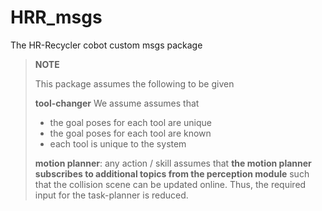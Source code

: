 # HRR_msgs

The HR-Recycler cobot custom msgs package

> **NOTE**
>
> This package assumes the following to be given
>
> **tool-changer** We assume assumes that
>
> - the goal poses for each tool are unique
> - the goal poses for each tool are known
> - each tool is unique to the system
>
> **motion planner**:
> any action / skill assumes that **the motion planner subscribes to additional topics from the perception module** such that the collision scene can be updated online. Thus, the required input for the task-planner is reduced.
